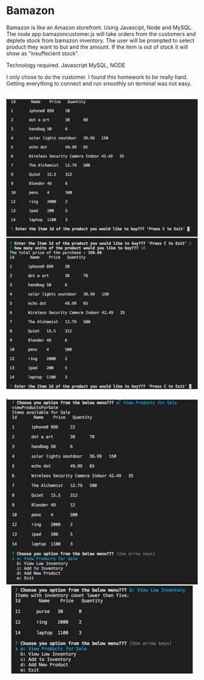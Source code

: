 # Bamazon

Bamazon is like an Amazon storefront. Using Javascipt, Node and MySQL. 
The node app bamazoncustomer.js will take orders from the customers and deplete stock from bamazon inventory. The user will be prompted to select product they want to but and the amount. If the item is out of stock it will show as "insuffecient stock".


Technology required.
Javascript MySQL, NODE


I only chose to do the customer. I found this homework to be really hard. Getting everything to connect and run smoothly on terminal was not easy.


<p align="center">
    <img src="/pictures/One.png">
    <img src="/pictures/Two.png">
    <img src="/pictures/Three.png">
    <img src="/pictures/Four.png">